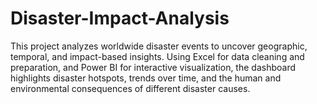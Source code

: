 # Disaster-Impact-Analysis
This project analyzes worldwide disaster events to uncover geographic, temporal, and impact-based insights. Using Excel for data cleaning and preparation, and Power BI for interactive visualization, the dashboard highlights disaster hotspots, trends over time, and the human and environmental consequences of different disaster causes.
